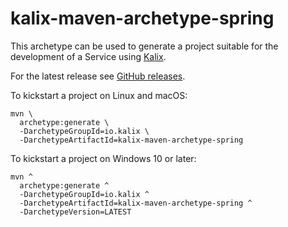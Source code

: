 # kalix-maven-archetype-spring

This archetype can be used to generate a project suitable for the development of a Service using [Kalix](https://docs.kalix.io).

For the latest release see [GitHub releases](https://github.com/lightbend/kalix-jvm-sdk/releases).

To kickstart a project on Linux and macOS:

```shell
mvn \
  archetype:generate \
  -DarchetypeGroupId=io.kalix \
  -DarchetypeArtifactId=kalix-maven-archetype-spring
```

To kickstart a project on Windows 10 or later:

```shell
mvn ^
  archetype:generate ^
  -DarchetypeGroupId=io.kalix ^
  -DarchetypeArtifactId=kalix-maven-archetype-spring ^
  -DarchetypeVersion=LATEST
```
